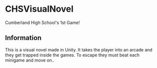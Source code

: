 # CHSVisualNovel
Cumberland High School's 1st Game!

## Information

This is a visual novel made in Unity. It takes the player into an arcade and they get trapped inside the games. To escape they must beat each minigame and move on..
